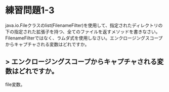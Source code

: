 # 練習問題1-3

java.io.Fileクラスのlist(FilenameFilter)を使用して、指定されたディレクトリの下の指定された拡張子を持つ、全てのファイルを返すメソッドを書きなさい。FilenameFilterではなく、ラムダ式を使用しなさい。エンクロージングスコープからキャプチャされる変数はどれですか。

## > エンクロージングスコープからキャプチャされる変数はどれですか。
file変数。